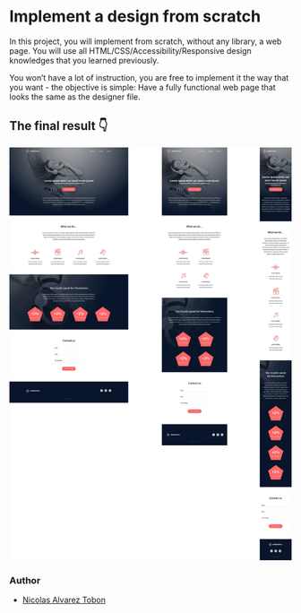 # Implement a design from scratch

In this project, you will implement from scratch, without any library, a web page. You will use all HTML/CSS/Accessibility/Responsive design knowledges that you learned previously.

You won’t have a lot of instruction, you are free to implement it the way that you want - the objective is simple: Have a fully functional web page that looks the same as the designer file.

## The final result 👇

![Design](./images/design.jpg)

### Author

* [Nicolas Alvarez Tobon](https://twitter.com/nicolastobon09)
